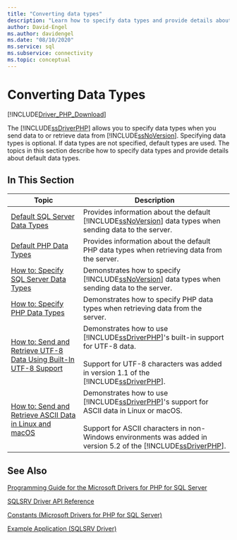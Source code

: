 ```yaml
---
title: "Converting data types"
description: "Learn how to specify data types and provide details about default data types when using the Microsoft Drivers for PHP for SQL Server"
author: David-Engel
ms.author: davidengel
ms.date: "08/10/2020"
ms.service: sql
ms.subservice: connectivity
ms.topic: conceptual
---
```

# Converting Data Types
[!INCLUDE[Driver_PHP_Download](../../includes/driver_php_download.md)]

The [!INCLUDE[ssDriverPHP](../../includes/ssdriverphp_md.md)] allows you to specify data types when you send data to or retrieve data from [!INCLUDE[ssNoVersion](../../includes/ssnoversion-md.md)]. Specifying data types is optional. If data types are not specified, default types are used. The topics in this section describe how to specify data types and provide details about default data types.  
  
## In This Section  
  
|Topic|Description|  
|---------|---------------|  
|[Default SQL Server Data Types](../../connect/php/default-sql-server-data-types.md)|Provides information about the default [!INCLUDE[ssNoVersion](../../includes/ssnoversion-md.md)] data types when sending data to the server.|  
|[Default PHP Data Types](../../connect/php/default-php-data-types.md)|Provides information about the default PHP data types when retrieving data from the server.|  
|[How to: Specify SQL Server Data Types](../../connect/php/how-to-specify-sql-server-data-types-when-using-the-sqlsrv-driver.md)|Demonstrates how to specify [!INCLUDE[ssNoVersion](../../includes/ssnoversion-md.md)] data types when sending data to the server.|  
|[How to: Specify PHP Data Types](../../connect/php/how-to-specify-php-data-types.md)|Demonstrates how to specify PHP data types when retrieving data from the server.|  
|[How to: Send and Retrieve UTF-8 Data Using Built-In UTF-8 Support](../../connect/php/how-to-send-and-retrieve-utf-8-data-using-built-in-utf-8-support.md)|Demonstrates how to use [!INCLUDE[ssDriverPHP](../../includes/ssdriverphp_md.md)]'s built-in support for UTF-8 data.<br /><br />Support for UTF-8 characters was added in version 1.1 of the [!INCLUDE[ssDriverPHP](../../includes/ssdriverphp_md.md)].|  
|[How to: Send and Retrieve ASCII Data in Linux and macOS](../../connect/php/how-to-send-and-retrieve-ascii-data-in-linux-mac.md)|Demonstrates how to use [!INCLUDE[ssDriverPHP](../../includes/ssdriverphp_md.md)]'s support for ASCII data in Linux or macOS.<br /><br />Support for ASCII characters in non-Windows environments was added in version 5.2 of the [!INCLUDE[ssDriverPHP](../../includes/ssdriverphp_md.md)].|
  
## See Also  
[Programming Guide for the Microsoft Drivers for PHP for SQL Server](../../connect/php/programming-guide-for-php-sql-driver.md)

[SQLSRV Driver API Reference](../../connect/php/sqlsrv-driver-api-reference.md)

[Constants &#40;Microsoft Drivers for PHP for SQL Server&#41;](../../connect/php/constants-microsoft-drivers-for-php-for-sql-server.md)

[Example Application &#40;SQLSRV Driver&#41;](../../connect/php/example-application-sqlsrv-driver.md)  
  
